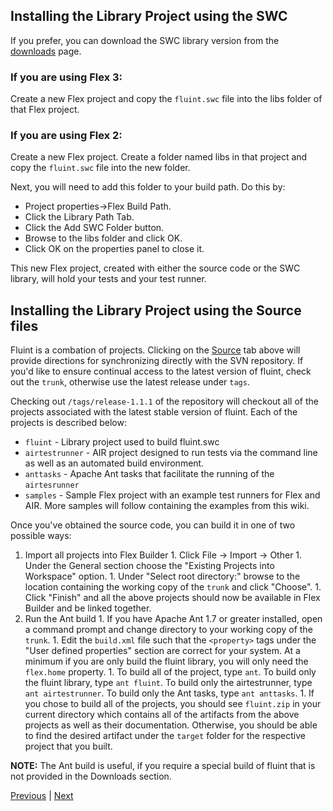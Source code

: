 ## Installing the Library Project using the SWC ##
If you prefer, you can download the SWC library version from the [downloads](http://code.google.com/p/fluint/downloads/list) page.

### If you are using Flex 3: ###
Create a new Flex project and copy the `fluint.swc` file into the libs folder of that Flex project.

### If you are using Flex 2: ###
Create a new Flex project. Create a folder named libs in that project and copy the `fluint.swc` file into the new folder.

Next, you will need to add this folder to your build path. Do this by:

  * Project properties->Flex Build Path.
  * Click the Library Path Tab.
  * Click the Add SWC Folder button.
  * Browse to the libs folder and click OK.
  * Click OK on the properties panel to close it.

This new Flex project, created with either the source code or the SWC library, will hold your tests and your test runner.

## Installing the Library Project using the Source files ##
Fluint is a combation of projects. Clicking on the [Source](http://code.google.com/p/fluint/source/checkout) tab above will provide directions for synchronizing directly with the SVN repository.  If you'd like to ensure continual access to the latest version of fluint, check out the `trunk`, otherwise use the latest release under `tags`.

Checking out `/tags/release-1.1.1` of the repository will checkout all of the projects associated with the latest stable version of fluint.  Each of the projects is described below:

  * `fluint` - Library project used to build fluint.swc
  * `airtestrunner` - AIR project designed to run tests via the command line as well as an automated build environment.
  * `anttasks` - Apache Ant tasks that facilitate the running of the `airtesrunner`
  * `samples` - Sample Flex project with an example test runners for Flex and AIR.  More samples will follow containing the examples from this wiki.

Once you've obtained the source code, you can build it in one of two possible ways:

  1. Import all projects into Flex Builder
    1. Click File -> Import -> Other
    1. Under the General section choose the "Existing Projects into Workspace" option.
    1. Under "Select root directory:" browse to the location containing the working copy of the `trunk` and click "Choose".
    1. Click "Finish" and all the above projects should now be available in Flex Builder and be linked together.
  1. Run the Ant build
    1. If you have Apache Ant 1.7 or greater installed, open a command prompt and change directory to your working copy of the `trunk`.
    1. Edit the `build.xml` file such that the `<property>` tags under the "User defined properties" section are correct for your system.  At a minimum if you are only build the fluint library, you will only need the `flex.home` property.
    1. To build all of the project, type `ant`.  To build only the fluint library, type `ant fluint`.  To build only the airtestrunner, type `ant airtestrunner`.  To build only the Ant tasks, type `ant anttasks`.
    1. If you chose to build all of the projects, you should see `fluint.zip` in your current directory which contains all of the artifacts from the above projects as well as their documentation.  Otherwise, you should be able to find the desired artifact under the `target` folder for the respective project that you built.

**NOTE:** The Ant build is useful, if you require a special build of fluint that is not provided in the Downloads section.

[Previous](Introduction.md) | [Next](Terminology.md)